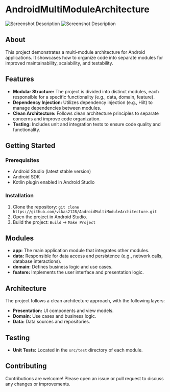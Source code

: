 # AndroidMultiModuleArchitecture
![Screenshot Description](list.png)
![Screenshot Description](detail.png)
## About

This project demonstrates a multi-module architecture for Android applications. It showcases how to organize code into separate modules for improved maintainability, scalability, and testability.

## Features

- **Modular Structure:** The project is divided into distinct modules, each responsible for a specific functionality (e.g., data, domain, feature).
- **Dependency Injection:** Utilizes dependency injection (e.g., Hilt) to manage dependencies between modules.
- **Clean Architecture:** Follows clean architecture principles to separate concerns and improve code organization.
- **Testing:** Includes unit and integration tests to ensure code quality and functionality.

## Getting Started

### Prerequisites

- Android Studio (latest stable version)
- Android SDK
- Kotlin plugin enabled in Android Studio

### Installation

1. Clone the repository: `git clone https://github.com/vikas2128/AndroidMultiModuleArchitecture.git`
2. Open the project in Android Studio.
3. Build the project: `Build` -> `Make Project`

## Modules

- **app:** The main application module that integrates other modules.
- **data:** Responsible for data access and persistence (e.g., network calls, database interactions).
- **domain:** Defines business logic and use cases.
- **featere:** Implements the user interface and presentation logic.

## Architecture

The project follows a clean architecture approach, with the following layers:

- **Presentation:** UI components and view models.
- **Domain:** Use cases and business logic.
- **Data:** Data sources and repositories.

## Testing

- **Unit Tests:** Located in the `src/test` directory of each module.

## Contributing

Contributions are welcome! Please open an issue or pull request to discuss any changes or improvements.

